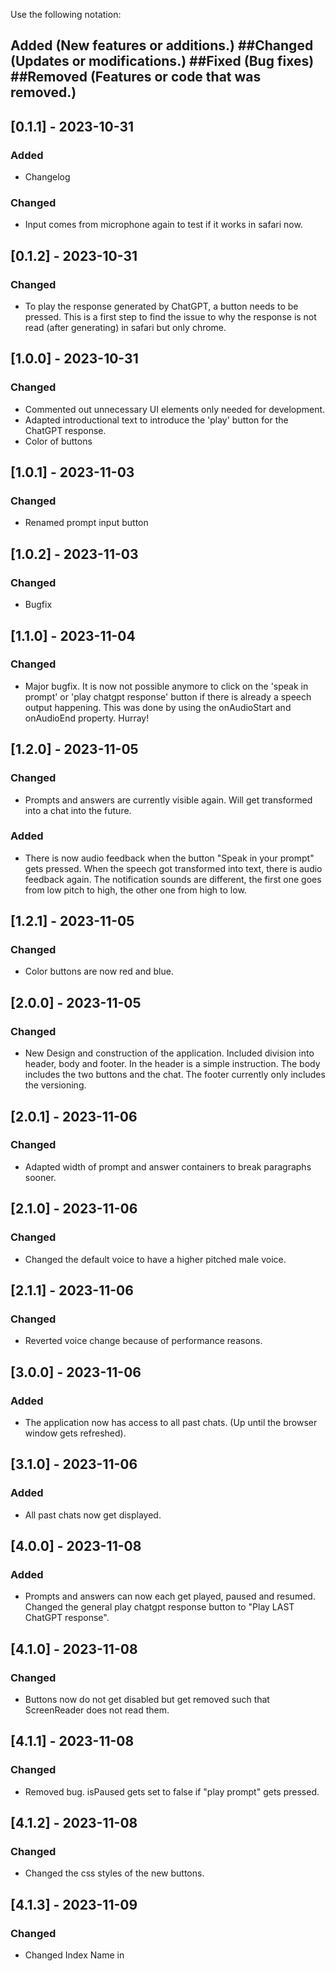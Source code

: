 Use the following notation:
## Added (New features or additions.) ##Changed (Updates or modifications.) ##Fixed (Bug fixes) ##Removed (Features or code that was removed.)



## [0.1.1] - 2023-10-31
### Added
- Changelog
### Changed
- Input comes from microphone again to test if it works in safari now.

## [0.1.2] - 2023-10-31
### Changed
- To play the response generated by ChatGPT, a button needs to be pressed.
This is a first step to find the issue to why the response is not read (after generating) in safari but only chrome.

## [1.0.0] - 2023-10-31
### Changed
- Commented out unnecessary UI elements only needed for development.
- Adapted introductional text to introduce the 'play' button for the ChatGPT response.
- Color of buttons

## [1.0.1] - 2023-11-03
### Changed
- Renamed prompt input button

## [1.0.2] - 2023-11-03
### Changed
- Bugfix

## [1.1.0] - 2023-11-04
### Changed
- Major bugfix. It is now not possible anymore to click on the 'speak in prompt' or 'play chatgpt response' button
if there is already a speech output happening. This was done by using the onAudioStart and onAudioEnd property. Hurray!

## [1.2.0] - 2023-11-05
### Changed
- Prompts and answers are currently visible again. Will get transformed into a chat into the future.
### Added
- There is now audio feedback when the button "Speak in your prompt" gets pressed. When the speech got transformed into text, there is audio feedback again. The notification sounds are different, the first one goes from low pitch to high, the other one from high to low.

## [1.2.1] - 2023-11-05
### Changed
- Color buttons are now red and blue.

## [2.0.0] - 2023-11-05
### Changed
- New Design and construction of the application. Included division into header, body and footer. In the header is a simple instruction. The body includes the two buttons and the chat. The footer currently only includes the versioning.

## [2.0.1] - 2023-11-06
### Changed
- Adapted width of prompt and answer containers to break paragraphs sooner.

## [2.1.0] - 2023-11-06
### Changed
- Changed the default voice to have a higher pitched male voice.

## [2.1.1] - 2023-11-06
### Changed
- Reverted voice change because of performance reasons.

## [3.0.0] - 2023-11-06
### Added
- The application now has access to all past chats. (Up until the browser window gets refreshed).

## [3.1.0] - 2023-11-06
### Added
- All past chats now get displayed.

## [4.0.0] - 2023-11-08
### Added
- Prompts and answers can now each get played, paused and resumed. Changed the general play chatgpt response button to "Play LAST ChatGPT response".

## [4.1.0] - 2023-11-08
### Changed
- Buttons now do not get disabled but get removed such that ScreenReader does not read them.

## [4.1.1] - 2023-11-08
### Changed
- Removed bug. isPaused gets set to false if "play prompt" gets pressed.

## [4.1.2] - 2023-11-08
### Changed
- Changed the css styles of the new buttons.

## [4.1.3] - 2023-11-09
### Changed
- Changed Index Name in <title> element to ChatGPT-voice-assistant

## [4.1.4] - 2023-11-09
### Changed
- Started adapting the header structure

## [4.1.5] - 2023-13-09
### Changed
- Bugfix: Numbering of prompts and answers was wrong

## [4.1.6] - 2023-13-09
### Changed
- Autoplay: for testing purposes this version will include autoplay after answer generation. Will restore if this feature does not work during testing.

## [4.1.7] - 2023-15-09
### Changed
- Bugfix: During a recording the "Speak in prompt" button now gets disabled.

## [4.1.8] - 2023-17-09
### Added
- A focused element now has a blue border.
### Changed
- After a prompt has been read, the focus automatically switches to the "Speak in your prompt" button.

## [4.1.9] - 2023-17-09
### Changed
- Introduced some major design changes:
    - Included chat bubbles for the user and GPT and gave it a "chat-like" feel
    - Support even better response for mobile view

## [4.2.0] - 2023-17-09
### Added
- Replaced the buttons with icons

## [5.0.0] - 2023-18-09
### Changed
- Answers now also get automatically played on mobile.
(This got achieved by including the playing of a silent audio file. It gets played directly each time the "Speak in your prompt" button gets pressed.)
(During testing this worked 99% of the time, rarely the text did not get played automatically. I suspect this has something to do with no implementation of a "OnTouch" method.
TODO: Further inspect this for later.)
- Added a welcoming screen with a button. Upon pressing the access for the microphone gets requested to enhance the user experience.
TODO: What happens if the user says no with the microphone?? Handle this case as well!!
If the user grants access all the other elements also get rendered.
TODO: Precisely test this with VoiceOver!!